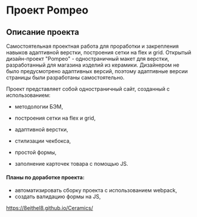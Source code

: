 # Проект Pompeo

## Описание проекта

Самостоятельная проектная работа для проработки и закрепления навыков адаптивной верстки, построения сетки на flex и grid.
Открытый дизайн-проект "Pompeo" - одностраничный макет для верстки, разработанный для магазина изделий из керамики. 
Дизайнером не было предусмотрено адаптивных версий, поэтому адаптивные версии страницы были разработаны самостоятельно.

Проект представляет собой одностраничный сайт, созданный с использованием:

- методологии БЭМ, 

- построения сетки на flex и grid,

- адаптивной верстки,

- стилизации чекбокса, 

- простой формы,

- заполнение карточек товара с помощью JS.

#### Планы по доработке проекта:

- автоматизировать сборку проекта с использованием webpack,
- создать валидацию формы на JS,


https://8eithel8.github.io/Ceramics/









